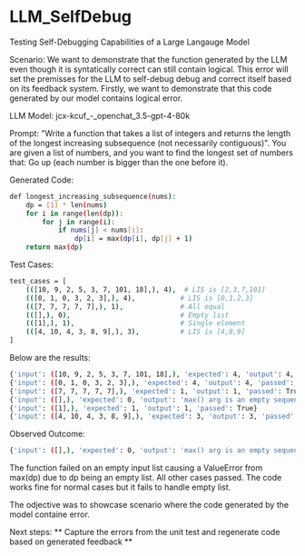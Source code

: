 # LLM_SelfDebug
Testing Self-Debugging Capabilities of a Large Langauge Model

Scenario: We want to demonstrate that the function generated by the LLM even though it is syntatically correct can still contain logical. This error will set the premisses for the LLM to self-debug debug and correct itself based on its feedback system.
Firstly, we want to demonstrate that this code generated by our model contains logical error.



LLM Model:  jcx-kcuf_-_openchat_3.5-gpt-4-80k

Prompt: "Write a function that takes a list of integers and returns the length of the longest increasing subsequence (not necessarily contiguous)".
You are given a list of numbers, and you want to find the longest set of numbers that: Go up (each number is bigger than the one before it).


Generated Code:

```bash
def longest_increasing_subsequence(nums):
    dp = [1] * len(nums)
    for i in range(len(dp)):
        for j in range(i):
            if nums[j] < nums[i]:
                dp[i] = max(dp[i], dp[j] + 1)
    return max(dp)
```


Test Cases:

```bash
test_cases = [
    (([10, 9, 2, 5, 3, 7, 101, 18],), 4),  # LIS is [2,3,7,101]
    (([0, 1, 0, 3, 2, 3],), 4),           # LIS is [0,1,2,3]
    (([7, 7, 7, 7, 7],), 1),              # All equal
    (([],), 0),                           # Empty list
    (([1],), 1),                          # Single element
    (([4, 10, 4, 3, 8, 9],), 3),          # LIS is [4,8,9]
]
```

Below are the results:

```bash
{'input': ([10, 9, 2, 5, 3, 7, 101, 18],), 'expected': 4, 'output': 4, 'passed': True}
{'input': ([0, 1, 0, 3, 2, 3],), 'expected': 4, 'output': 4, 'passed': True}
{'input': ([7, 7, 7, 7, 7],), 'expected': 1, 'output': 1, 'passed': True}
{'input': ([],), 'expected': 0, 'output': 'max() arg is an empty sequence', 'passed': False}
{'input': ([1],), 'expected': 1, 'output': 1, 'passed': True}
{'input': ([4, 10, 4, 3, 8, 9],), 'expected': 3, 'output': 3, 'passed': True}
```

Observed Outcome:
```bash
{'input': ([],), 'expected': 0, 'output': 'max() arg is an empty sequence', 'passed': False}
```
The function failed on an empty input list causing a ValueError from max(dp) due to dp being an empty list.
All other cases passed. The code works fine for normal cases but it fails to handle empty list.


The odjective was to showcase scenario where the code generated by the model containe error.


Next steps:
** Capture the errors from the unit test and regenerate code based on generated feedback **

